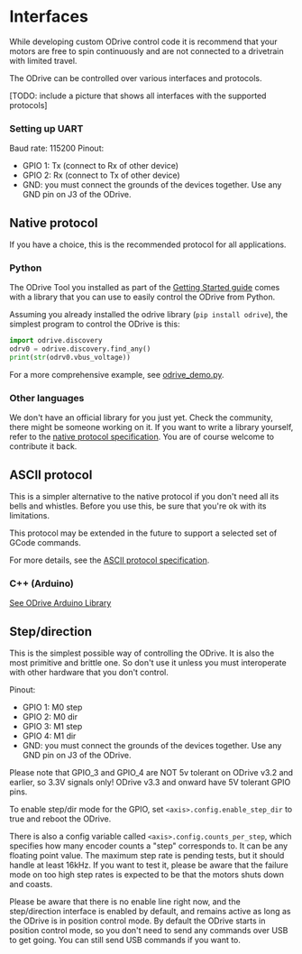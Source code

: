 # Interfaces

<div class="alert"> While developing custom ODrive control code it is recommend that your motors are free to spin continuously and are not connected to a drivetrain with limited travel. </div>

The ODrive can be controlled over various interfaces and protocols.

[TODO: include a picture that shows all interfaces with the supported protocols]

### Setting up UART
Baud rate: 115200
Pinout:
* GPIO 1: Tx (connect to Rx of other device)
* GPIO 2: Rx (connect to Tx of other device)
* GND: you must connect the grounds of the devices together. Use any GND pin on J3 of the ODrive.

## Native protocol

If you have a choice, this is the recommended protocol for all applications.

### Python

The ODrive Tool you installed as part of the [Getting Started guide](getting-started#downloading-and-installing-tools) comes with a library that you can use to easily control the ODrive from Python.

Assuming you already installed the odrive library (`pip install odrive`), the simplest program to control the ODrive is this:

```python
import odrive.discovery
odrv0 = odrive.discovery.find_any()
print(str(odrv0.vbus_voltage))
```

For a more comprehensive example, see [odrive_demo.py](../tools/odrive_demo.py).

### Other languages

We don't have an official library for you just yet. Check the community, there might be someone working on it. If you want to write a library yourself, refer to the [native protocol specification](protocol). You are of course welcome to contribute it back.

## ASCII protocol

This is a simpler alternative to the native protocol if you don't need all its bells and whistles. Before you use this, be sure that you're ok with its limitations.

This protocol may be extended in the future to support a selected set of GCode commands.

For more details, see the [ASCII protocol specification](ascii-protocol.md).

### C++ (Arduino)

[See ODrive Arduino Library](https://github.com/madcowswe/ODriveArduino)

## Step/direction
This is the simplest possible way of controlling the ODrive. It is also the most primitive and brittle one. So don't use it unless you must interoperate with other hardware that you don't control.

Pinout:
* GPIO 1: M0 step
* GPIO 2: M0 dir
* GPIO 3: M1 step
* GPIO 4: M1 dir
* GND: you must connect the grounds of the devices together. Use any GND pin on J3 of the ODrive.

Please note that GPIO_3 and GPIO_4 are NOT 5v tolerant on ODrive v3.2 and earlier, so 3.3V signals only!
ODrive v3.3 and onward have 5V tolerant GPIO pins.

To enable step/dir mode for the GPIO, set `<axis>.config.enable_step_dir` to true and reboot the ODrive.

There is also a config variable called `<axis>.config.counts_per_step`, which specifies how many encoder counts a "step" corresponds to. It can be any floating point value.
The maximum step rate is pending tests, but it should handle at least 16kHz. If you want to test it, please be aware that the failure mode on too high step rates is expected to be that the motors shuts down and coasts.

Please be aware that there is no enable line right now, and the step/direction interface is enabled by default, and remains active as long as the ODrive is in position control mode. By default the ODrive starts in position control mode, so you don't need to send any commands over USB to get going. You can still send USB commands if you want to.
